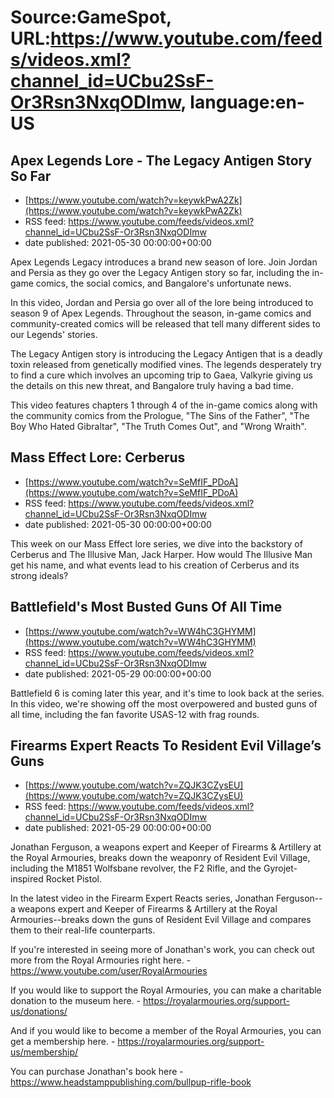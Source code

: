 # Source:GameSpot, URL:https://www.youtube.com/feeds/videos.xml?channel_id=UCbu2SsF-Or3Rsn3NxqODImw, language:en-US

## Apex Legends Lore - The Legacy Antigen Story So Far
 - [https://www.youtube.com/watch?v=keywkPwA2Zk](https://www.youtube.com/watch?v=keywkPwA2Zk)
 - RSS feed: https://www.youtube.com/feeds/videos.xml?channel_id=UCbu2SsF-Or3Rsn3NxqODImw
 - date published: 2021-05-30 00:00:00+00:00

Apex Legends Legacy introduces a brand new season of lore. Join Jordan and Persia as they go over the Legacy Antigen story so far, including the in-game comics, the social comics, and Bangalore's unfortunate news. 

In this video, Jordan and Persia go over all of the lore being introduced to season 9 of Apex Legends. Throughout the season, in-game comics and community-created comics will be released that tell many different sides to our Legends' stories. 

The Legacy Antigen story is introducing the Legacy Antigen that is a deadly toxin released from genetically modified vines. The legends desperately try to find a cure which involves an upcoming trip to Gaea, Valkyrie giving us the details on this new threat, and Bangalore truly having a bad time. 

This video features chapters 1 through 4 of the in-game comics along with the community comics from the Prologue, "The Sins of the Father", "The Boy Who Hated Gibraltar", "The Truth Comes Out", and "Wrong Wraith".

## Mass Effect Lore: Cerberus
 - [https://www.youtube.com/watch?v=SeMfIF_PDoA](https://www.youtube.com/watch?v=SeMfIF_PDoA)
 - RSS feed: https://www.youtube.com/feeds/videos.xml?channel_id=UCbu2SsF-Or3Rsn3NxqODImw
 - date published: 2021-05-30 00:00:00+00:00

This week on our Mass Effect lore series, we dive into the backstory of Cerberus and The Illusive Man, Jack Harper. How would The Illusive Man get his name, and what events lead to his creation of Cerberus and its strong ideals?

## Battlefield's Most Busted Guns Of All Time
 - [https://www.youtube.com/watch?v=WW4hC3GHYMM](https://www.youtube.com/watch?v=WW4hC3GHYMM)
 - RSS feed: https://www.youtube.com/feeds/videos.xml?channel_id=UCbu2SsF-Or3Rsn3NxqODImw
 - date published: 2021-05-29 00:00:00+00:00

Battlefield 6 is coming later this year, and it's time to look back at the series. In this video, we're showing off the most overpowered and busted guns of all time, including the fan favorite USAS-12 with frag rounds.

## Firearms Expert Reacts To Resident Evil Village’s Guns
 - [https://www.youtube.com/watch?v=ZQJK3CZysEU](https://www.youtube.com/watch?v=ZQJK3CZysEU)
 - RSS feed: https://www.youtube.com/feeds/videos.xml?channel_id=UCbu2SsF-Or3Rsn3NxqODImw
 - date published: 2021-05-29 00:00:00+00:00

Jonathan Ferguson, a weapons expert and Keeper of Firearms & Artillery at the Royal Armouries, breaks down the weaponry of Resident Evil Village, including the M1851 Wolfsbane revolver, the F2 Rifle, and the Gyrojet-inspired Rocket Pistol.

In the latest video in the Firearm Expert Reacts series, Jonathan Ferguson--a weapons expert and Keeper of Firearms & Artillery at the Royal Armouries--breaks down the guns of Resident Evil Village and compares them to their real-life counterparts.

If you're interested in seeing more of Jonathan's work, you can check out more from the Royal Armouries right here. - https://www.youtube.com/user/RoyalArmouries

If you would like to support the Royal Armouries, you can make a charitable donation to the museum here. - https://royalarmouries.org/support-us/donations/

And if you would like to become a member of the Royal Armouries, you can get a membership here. - https://royalarmouries.org/support-us/membership/

You can purchase Jonathan's book here - https://www.headstamppublishing.com/bullpup-rifle-book

